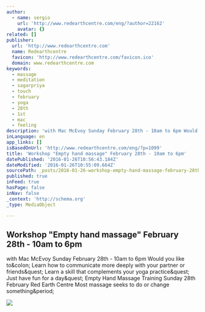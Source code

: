 ```yaml
---
author:
  - name: sergio
    url: 'http://www.redearthcentre.com/eng/?author=22162'
    avatar: {}
related: []
publisher:
  url: 'http://www.redearthcentre.com'
  name: Redearthcentre
  favicon: 'http://www.redearthcentre.com/favicon.ico'
  domain: www.redearthcentre.com
keywords:
  - massage
  - meditation
  - sagarpriya
  - touch
  - february
  - yoga
  - 28th
  - 1st
  - mac
  - feeling
description: 'with Mac McEvoy Sunday February 28th - 10am to 6pm Would you like to: Learn how to communicate more deeply with your partner or friends? Learn a skill that complements your yoga practice? Just have fun for a day? Empty Hand Massage Training Sunday 28th February Red Earth Centre Most massage seeks to do or change something.'
inLanguage: en
app_links: []
isBasedOnUrl: 'http://www.redearthcentre.com/eng/?p=1099'
title: 'Workshop "Empty hand massage" February 28th - 10am to 6pm'
datePublished: '2016-01-26T10:56:43.184Z'
dateModified: '2016-01-26T10:55:09.664Z'
sourcePath: _posts/2016-01-26-workshop-empty-hand-massage-february-28th-10am-to-6pm.md
published: true
inFeed: true
hasPage: false
inNav: false
_context: 'http://schema.org'
_type: MediaObject

---
```

<article style=""><h1>Workshop "Empty hand massage" February 28th - 10am to 6pm</h1><p>with Mac McEvoy Sunday February 28th - 10am to 6pm Would you like to&amp;colon; Learn how to communicate more deeply with your partner or friends&amp;quest; Learn a skill that complements your yoga practice&amp;quest; Just have fun for a day&amp;quest; Empty Hand Massage Training Sunday 28th February Red Earth Centre Most massage seeks to do or change something&amp;period;</p><img src="http://www.redearthcentre.com/eng/wp-content/uploads/2015/12/Mac-e1453465235737.jpg" /></article>